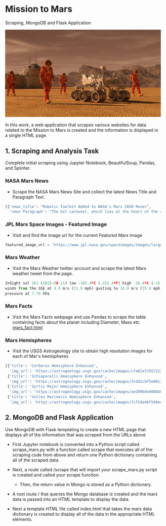 # Mission to Mars
Scraping, MongoDB and Flask Application

![mission_to_mars_image](https://github.com/ofunkey/Web_Scraping_and_Document_Databases/blob/master/Mission%20to%20Mars/mission_to_mars_im.png)

In this work, a web application that scrapes various websites for data related to the Mission to Mars is created and the information is displayed in a single HTML page.

## 1. Scraping and Analysis Task
Complete initial scraping using Jupyter Notebook, BeautifulSoup, Pandas, and Splinter.

### NASA Mars News
* Scrape the NASA Mars News Site and collect the latest News Title and Paragraph Text. 
```python
[{'news_title': "Robotic Toolkit Added to NASA's Mars 2020 Rover",
  'news Paragraph': "The bit carousel, which lies at the heart of the rover's Sample Caching System, is now aboard NASA's newest rover. "}]
  ```

### JPL Mars Space Images - Featured Image
* Visit and find the image url for the current Featured Mars Image
```python
featured_image_url = 'https://www.jpl.nasa.gov/spaceimages/images/largesize/PIA18614_hires.jpg'
```

### Mars Weather
* Visit the Mars Weather twitter account and scrape the latest Mars weather tweet from the page.
```python
InSight sol 261 (2019-08-21) low -102.4ºC (-152.4ºF) high -26.6ºC (-15.8ºF)
winds from the SSE at 4.9 m/s (11.0 mph) gusting to 16.0 m/s (35.8 mph)
pressure at 7.70 hPa
```

###   Mars Facts
* Visit the Mars Facts webpage and use Pandas to scrape the table containing facts about the planet including Diameter, Mass etc
[mars_fact.html](https://github.com/ofunkey/Web_Scraping_and_Document_Databases/blob/master/Mission%20to%20Mars/mars_fact_table.html)


### Mars Hemispheres
* Visit the USGS Astrogeology site to obtain high resolution images for each of Mar's hemispheres.
```python
[{'title': 'Cerberus Hemisphere Enhanced',
  'img_url': 'https://astrogeology.usgs.gov/cache/images/cfa62af2557222a02478f1fcd781d445_cerberus_enhanced.tif_full.jpg'},
 {'title': 'Schiaparelli Hemisphere Enhanced',
  'img_url': 'https://astrogeology.usgs.gov/cache/images/3cdd1cbf5e0813bba925c9030d13b62e_schiaparelli_enhanced.tif_full.jpg'},
 {'title': 'Syrtis Major Hemisphere Enhanced',
  'img_url': 'https://astrogeology.usgs.gov/cache/images/ae209b4e408bb6c3e67b6af38168cf28_syrtis_major_enhanced.tif_full.jpg'},
 {'title': 'Valles Marineris Hemisphere Enhanced',
  'img_url': 'https://astrogeology.usgs.gov/cache/images/7cf2da4bf549ed01c17f206327be4db7_valles_marineris_enhanced.tif_full.jpg'}]
  ```

## 2. MongoDB and Flask Application
Use MongoDB with Flask templating to create a new HTML page that displays all of the information that was scraped from the URLs above
* First Jupyter notebook is converted into a Python script called scrape_mars.py with a function called scrape that executes all of the scraping code from above and return one Python dictionary containing all of the scraped data.
* Next, a route called /scrape that will import your scrape_mars.py script is created and called your scrape function.
  * Then, the return value in Mongo is stored as a Python dictionary.
* A root route / that queries the Mongo database is created and the mars data is passed into an HTML template to display the data.

* Next a template HTML file called index.html that takes the mars data dictionary is created to display all of the data in the appropriate HTML elements. 

